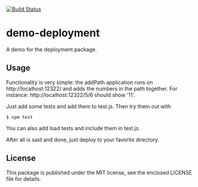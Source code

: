 [![Build Status](https://secure.travis-ci.org/007lva/demo-deployment.png)](http://travis-ci.org/007lva/demo-deployment)

# demo-deployment

A demo for the deployment package.

## Usage

Functionality is very simple: the addPath application runs on
  http://localhost:12322/
and adds the numbers in the path together. For instance:
  http://localhost:12322/5/6
should show '11'.

Just add some tests and add them to test.js. Then try them out with

    $ npm test

You can also add load tests and include them in test.js.

After all is said and done, just deploy to your favorite directory.

## License

This package is published under the MIT license, see the enclosed LICENSE
file for details.

